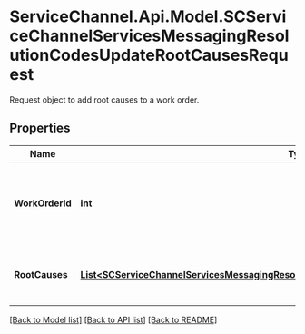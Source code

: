 # ServiceChannel.Api.Model.SCServiceChannelServicesMessagingResolutionCodesUpdateRootCausesRequest
Request object to add root causes to a work order.

## Properties

Name | Type | Description | Notes
------------ | ------------- | ------------- | -------------
**WorkOrderId** | **int** | Unique numeric identifier of the work order to add root causes to. | [optional] 
**RootCauses** | [**List&lt;SCServiceChannelServicesMessagingResolutionCodesCreateWorkOrderRootCauseRequest&gt;**](SCServiceChannelServicesMessagingResolutionCodesCreateWorkOrderRootCauseRequest.md) | Details of root causes to add to the work order. | [optional] 

[[Back to Model list]](../README.md#documentation-for-models) [[Back to API list]](../README.md#documentation-for-api-endpoints) [[Back to README]](../README.md)

